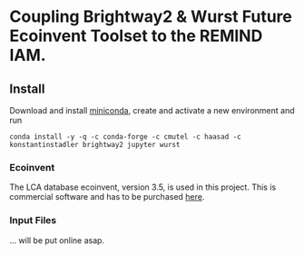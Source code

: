 # Coupling Brightway2 & Wurst Future Ecoinvent Toolset to the REMIND IAM.

## Install

Download and install [miniconda](https://conda.io/miniconda.html), create and activate a new environment and run
```
conda install -y -q -c conda-forge -c cmutel -c haasad -c konstantinstadler brightway2 jupyter wurst
```

### Ecoinvent

The LCA database ecoinvent, version 3.5, is used in this project. This is commercial software and has to be purchased [here](https://www.ecoinvent.org/).

### Input Files

... will be put online asap. 

